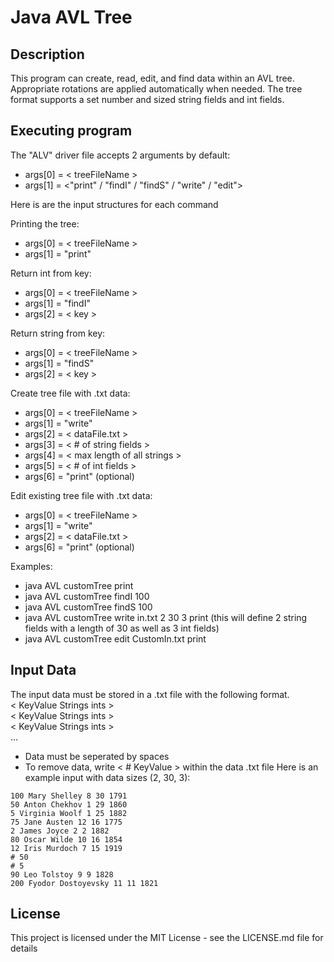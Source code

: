# Java AVL Tree

## Description
This program can create, read, edit, and find data within an AVL tree. Appropriate rotations are applied automatically when needed. The tree format supports a set number and sized string fields and int fields. 

## Executing program
The "ALV" driver file accepts 2 arguments by default:
* args[0] = < treeFileName >
* args[1] = <"print" / "findI" / "findS" / "write" / "edit">

Here is are the input structures for each command

Printing the tree:
* args[0] = < treeFileName >
* args[1] = "print"

Return int from key:
* args[0] = < treeFileName >
* args[1] = "findI"
* args[2] = < key >

Return string from key:
* args[0] = < treeFileName >
* args[1] = "findS"
* args[2] = < key >

Create tree file with .txt data:
* args[0] = < treeFileName >
* args[1] = "write"
* args[2] = < dataFile.txt >
* args[3] = < # of string fields >
* args[4] = < max length of all strings >
* args[5] = < # of int fields >
* args[6] = "print" (optional)

Edit existing tree file with .txt data:
* args[0] = < treeFileName >
* args[1] = "write"
* args[2] = < dataFile.txt >
* args[6] = "print" (optional)

Examples:
* java AVL customTree print
* java AVL customTree findI 100
* java AVL customTree findS 100
* java AVL customTree write in.txt 2 30 3 print (this will define 2 string fields with a length of 30 as well as 3 int fields)
* java AVL customTree edit CustomIn.txt print

## Input Data

The input data must be stored in a .txt file with the following format. <br />
< KeyValue Strings ints > <br />
< KeyValue Strings ints > <br />
< KeyValue Strings ints > <br />
...

* Data must be seperated by spaces
* To remove data, write < # KeyValue > within the data .txt file
Here is an example input with data sizes (2, 30, 3):
```
100 Mary Shelley 8 30 1791
50 Anton Chekhov 1 29 1860
5 Virginia Woolf 1 25 1882
75 Jane Austen 12 16 1775
2 James Joyce 2 2 1882
80 Oscar Wilde 10 16 1854
12 Iris Murdoch 7 15 1919
# 50
# 5
90 Leo Tolstoy 9 9 1828
200 Fyodor Dostoyevsky 11 11 1821
```

## License
This project is licensed under the MIT License - see the LICENSE.md file for details
